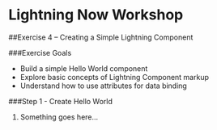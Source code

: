 # Lightning Now Workshop

##Exercise 4 – Creating a Simple Lightning Component

###Exercise Goals

* Build a simple Hello World component
* Explore basic concepts of Lightning Component markup
* Understand how to use attributes for data binding

###Step 1 - Create Hello World

1. Something goes here...